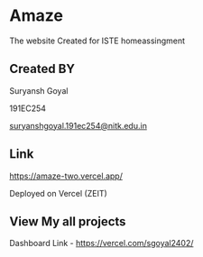 # Amaze

The website Created for ISTE homeassingment

## Created BY

Suryansh Goyal

191EC254

suryanshgoyal.191ec254@nitk.edu.in

## Link

https://amaze-two.vercel.app/

Deployed on Vercel (ZEIT)

## View My all projects

Dashboard Link -  https://vercel.com/sgoyal2402/


